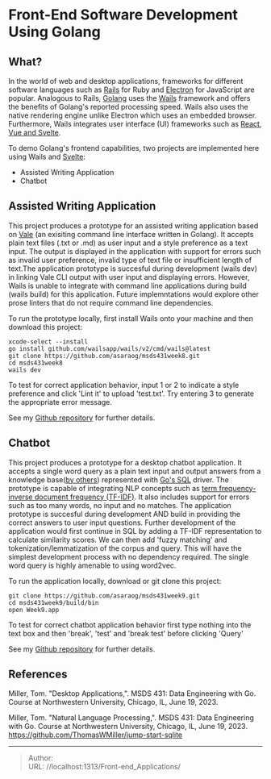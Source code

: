 # Front-End Software Development Using Golang


## What?

In the world of web and desktop applications, frameworks for different software languages such as [Rails](https://rubyonrails.org/) for Ruby and [Electron](https://www.electronjs.org/) for JavaScript are popular. Analogous to Rails, [Golang](https://go.dev/) uses the [Wails](https://wails.io/) framework and offers the benefits of Golang&#39;s reported processing speed. Wails also uses the native rendering engine unlike Electron which uses an embedded browser. Furthermore, Wails integrates user interface (UI) frameworks such as [React, Vue and Svelte](https://wails.io/docs/community/templates/).

To demo Golang&#39;s frontend capabilities, two projects are implemented here using Wails and [Svelte](https://svelte.dev/repl/hello-world):
- Assisted Writing Application
- Chatbot

## Assisted Writing Application
This project produces a prototype for an assisted writing application based on [Vale](https://vale.sh/) (an exisiting command line interface written in Golang).  It accepts plain text files (.txt or .md) as user input and a style preference as a text input. The output is displayed in the application with support for errors such as invalid user preference, invalid type of text file or insufficient length of text.The application prototype is succesful during development (wails dev) in linking Vale CLI output with user input and displaying errors. However, Wails is unable to integrate with command line applications during build (wails build) for this application. Future implemntations would explore other prose linters that do not require command line dependencies.

To run the prototype locally, first install Wails onto your machine and then download this project:
```
xcode-select --install
go install github.com/wailsapp/wails/v2/cmd/wails@latest
git clone https://github.com/asaraog/msds431week8.git
cd msds431week8
wails dev
```
To test for correct application behavior, input 1 or 2 to indicate a style preference and click &#39;Lint it&#39; to upload &#39;test.txt&#39;. Try entering 3 to generate the appropriate error message.

See my [Github repository](https://github.com/asaraog/msds431week8) for further details.

## Chatbot
This project produces a prototype for a desktop chatbot application. It accepts a single word query as a plain text input and output answers from a knowledge base([by others](https://github.com/ThomasWMiller/jump-start-sqlite/blob/main/QandA.csv)) represented with [Go&#39;s SQL](https://github.com/mattn/go-sqlite3) driver. The prototype is capable of integrating NLP concepts such as [term frequency-inverse document frequency (TF-IDF)](https://yi-wang-2005.medium.com/nlp-in-sql-word-vectors-82dffc908423). It also includes support for errors such as too many words, no input and no matches. The application prototype is succesful during development AND build in providing the correct answers to user input questions. Further development of the application would first continue in SQL by adding a TF-IDF representation to calculate similarity scores. We can then add &#39;fuzzy matching&#39; and tokenization/lemmatization of the corpus and query. This will have the simplest development process with no dependency required. The single word query is highly amenable to using word2vec.

To run the application locally, download or git clone this project:
```
git clone https://github.com/asaraog/msds431week9.git
cd msds431week9/build/bin
open Week9.app
```
To test for correct chatbot application behavior first type nothing into the text box and then &#39;break&#39;, &#39;test&#39; and &#39;break test&#39; before clicking &#39;Query&#39;

See my [Github repository](https://github.com/asaraog/msds431week9) for further details.

## References

Miller, Tom. &#34;Desktop Applications,&#34;. MSDS 431: Data Engineering with Go. Course at Northwestern University, Chicago, IL, June 19, 2023.

Miller, Tom. &#34;Natural Language Processing,&#34;. MSDS 431: Data Engineering with Go. Course at Northwestern University, Chicago, IL, June 19, 2023.
https://github.com/ThomasWMiller/jump-start-sqlite

---

> Author:   
> URL: //localhost:1313/Front-end_Applications/  

